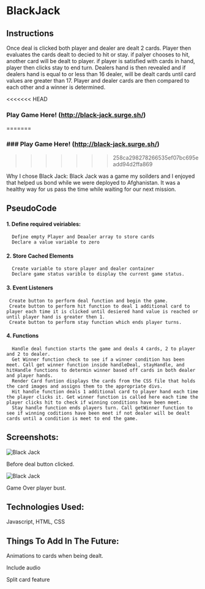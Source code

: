 # BlackJack
## Instructions
 Once deal is clicked both player and dealer are dealt 2 cards. 
 Player then evaluates the cards dealt to decied to hit or stay. 
   if palyer chooses to hit, another card will be dealt to player. 
  if player is satisfied with cards in hand, player then clicks stay to end turn. 
Dealers hand is then revealed and if dealers hand is equal to or less than 16 dealer, will be dealt cards until card values are greater than 17.
Player and dealer cards are then compared to each other and a winner is determined.

<<<<<<< HEAD
### Play Game Here! (http://black-jack.surge.sh/)
=======
### ### Play Game Here! (http://black-jack.surge.sh/)
>>>>>>> 258ca298278266535ef07bc695eadd94d2ffa869

Why I chose Black Jack:
Black Jack was a game my soilders and I enjoyed that helped us bond while we were deployed to Afghanistan. It was a healthy way for us pass the time while waiting for our next mission.

## PseudoCode 
#### 1. Define required veiriables:
      Define empty Player and Deaaler array to store cards
      Declare a value variable to zero 
#### 2. Store Cached Elements
      Create variable to store player and dealer container 
      Declare game status varible to display the current game status.
#### 3. Event Listeners
     Create button to perform deal function and begin the game.
     Create button to perform hit function to deal 1 additional card to player each time it is clicked until desiered hand value is reached or until player hand is greater then 1.
     Create button to perform stay function which ends player turns.
#### 4. Functions
      Handle deal function starts the game and deals 4 cards, 2 to player and 2 to dealer.
      Get Winner function check to see if a winner condition has been meet. Call get winner function inside handleDeal, stayHandle, and hitHandle functions to determin winner based off cards in both dealer and player hands.
      Render Card funtion displays the cards from the CSS file that holds the card images and assigns them to the appropriate divs.
      Hit handle function deals 1 additional card to player hand each time the player clicks it. Get winner function is called here each time the player clicks hit to check if winning conditions have been meet.
      Stay handle function ends players turn. Call getWinner function to see if winning coditions have been meet if not dealer will be dealt cards until a condition is meet to end the game.
## Screenshots:
![Black Jack](https://i.imgur.com/3EVqet8.png)

Before deal button clicked.

![Black Jack](https://i.imgur.com/aj3v0XA.png)

Game Over player bust.
## Technologies Used:
  Javascript, HTML, CSS

## Things To Add In The Future:
  Animations to cards when being dealt.
  
  Include audio
  
  Split card feature

